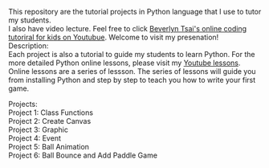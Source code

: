 This repository are the tutorial projects in Python language that I use to tutor my students.<br />
I also have video lecture. Feel free to click [Beverlyn Tsai's online coding tutoriral for kids on Youtubue](https://www.youtube.com/playlist?list=PLQ1ZMXOUrm4JBtcKH735BSLldano7q7ze). Welcome to visit my presenation!<br />
Description: <br />
Each project is also a tutorial to guide my students to learn Python. For the more detailed Python online lessons, please visit my [Youtube lessons](https://www.youtube.com/playlist?list=PLQ1ZMXOUrm4JBtcKH735BSLldano7q7ze). Online lessons are a series of lessson. The series of lessons will guide you from installing Python and step by step to teach you how to write your first game.<br />

Projects: <br />
Project 1: Class Functions <br />
Project 2: Create Canvas <br />
Project 3: Graphic <br />
Project 4: Event <br />
Project 5: Ball Animation <br />
Project 6: Ball Bounce and Add Paddle Game <br />

